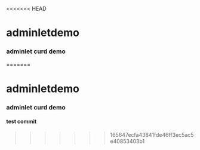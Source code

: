 <<<<<<< HEAD
# adminletdemo

### adminlet curd demo
=======
# adminletdemo

### adminlet curd demo


#### test commit
>>>>>>> 165647ecfa43841fde46ff3ec5ac5e40853403b1
